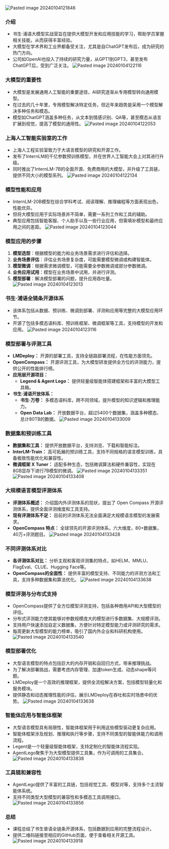 ![Pasted image 20240104121846](https://github.com/mattheliu/gitblog/assets/102272920/dc64b5dd-6607-416b-8ad7-7a89ccd10bd2)

### 介绍
- 书生·浦语大模型实战营旨在提供大模型开发和应用技能的学习，帮助学员掌握相关技能，从而获得丰富经验。
- 大模型在学术界和工业界都备受关注，尤其是自ChatGPT发布后，成为研究的热门方向。
- 公司如OpenAI也投入了持续的研究力量，从GPT1到GPT3，甚至发布ChatGPT后，受到广泛关注。
![Pasted image 20240104122116](https://github.com/mattheliu/gitblog/assets/102272920/23663dad-6338-41ba-ab02-d9110db10c96)

### 大模型的重要性
- 大模型是发展通用人工智能的重要途径，AI研究逐渐从专用模型转向通用模型。
- 在过去的几十年里，专用模型解决特定任务，但近年来趋势是采用一个模型解决多种任务和模态。
- 模型如ChatGPT涵盖多种任务，从文本到情感识别、QA等，甚至模态从语言扩展到视觉，提高了模型的通用性。
![Pasted image 20240104122053](https://github.com/mattheliu/gitblog/assets/102272920/1c818aad-0174-4689-9445-d47cd5734200)

### 上海人工智能实验室的工作
- 上海人工程实验室致力于大语言模型的研究和开源工作。
- 发布了InternLM的千亿参数预训练模型，并在世界人工智能大会上对其进行升级。
- 同时推出了InternLM-7B的全面开源、免费商用的大模型，并升级了工具链，提供不同大小的模型系列。
![Pasted image 20240104122134](https://github.com/mattheliu/gitblog/assets/102272920/0b59d644-6fb3-4d3c-bbb8-732dba2909ed)

### 模型性能和应用
- InternLM-20B模型在综合学科考试、阅读理解、推理编程等方面表现出色，性能优异。
- 但将大模型应用于实际场景并不简单，需要一系列工作和工具的辅助。
- 典型应用包括智能客服、个人助手以及一些行业应用，但需填补模型和最终应用之间的差距。
![Pasted image 20240104123044](https://github.com/mattheliu/gitblog/assets/102272920/727c4f08-0731-4b16-8ee0-8e69683fe926)

### 模型应用的步骤
1. **模型选型**：根据模型的能力和业务场景需求进行评估和选择。
2. **业务场景评估**：评估业务场景复杂度，可能需要模型微调或构建智能体。
3. **模型微调**：根据需求微调模型，可能需要全参数微调或部分参数微调。
4. **业务应用试用**：模型在业务场景中试用，并进行评测。
5. **模型部署**：解决模型部署的问题，提升应用吞吐量。
![Pasted image 20240104123013](https://github.com/mattheliu/gitblog/assets/102272920/fe41d9e3-bb07-4e32-add9-548e66152196)

### 书生·浦语全链条开源体系
- 该体系包括从数据、预训练、微调到部署、评测和应用等完整的大模型应用环节。
- 开源了包括多模态语料库、预训练框架、微调框架等工具，支持模型的开发和应用。
![Pasted image 20240104123116](https://github.com/mattheliu/gitblog/assets/102272920/6e5df0f1-b747-47b0-99d5-6868131bbc97)

### 模型部署与评测工具
- **LMDeploy：** 开源的部署工具，支持全链路部署流程，在性能方面领先。
- **OpenCompass：** 开源评测工具，为大模型研发提供全方位的评测能力，提供公开的性能排行榜。
- **应用层开源项目：**
    - **Legend & Agent Lego：** 提供轻量级智能体搭建框架和丰富的大模型工具箱。
- **书生·浦语开放体系：**
    - **书生·万卷：** 多模态语料库，跨不同领域，提升模型的知识逻辑和推理能力。
    - **Open Data Lab：** 开放数据平台，超过5400个数据集，涵盖多种模态、总计80TB的数据。
![Pasted image 20240104133009](https://github.com/mattheliu/gitblog/assets/102272920/bf7894c5-18ed-4f66-8fb3-f1dcd0fccb3b)

### 数据集和预训练工具
- **数据集和工具：** 提供开放数据平台，支持浏览、下载和智能标注。
- **InterLM-Train：** 高可拓展的预训练工具，支持不同规格的语言模型训练，具备极致性能优化和兼容性。
- **微调框架 X Tuner：** 适配多种生态，包括微调算法和硬件兼容性，实现在8GB显存下进行7B模型的微调。
![Pasted image 20240104133351](https://github.com/mattheliu/gitblog/assets/102272920/ddcd2e3b-0f1d-417c-9384-3c8439a0e0c8)
![Pasted image 20240104133408](https://github.com/mattheliu/gitblog/assets/102272920/c2e599d7-d37e-4439-afb7-dbe30fe3285b)

### 大规模语言模型评测体系
- **评测体系概述：** 介绍国内外评测体系的现状，提出了 Open Compass 开源评测体系，提供全面评测维度和工具支持。
- **现有评测体系不足：** 目前的评测体系无法全面满足大规模语言模型的发展需求。
- **OpenCompass 特点：** 全球领先的开源评测体系，六大维度，80+数据集，40万+评测题目。
![Pasted image 20240104133428](https://github.com/mattheliu/gitblog/assets/102272920/d8c7e3cd-8e5a-410f-9594-45b3e087340b)

### 不同评测体系对比
- **各评测体系对比：** 分析主观和客观评测集的特点，如HELM、MMLU、FlagEval、CLUE、Hugging Face等。
- **OpenCompass的全面性：** 提供丰富的模型支持、不同能力的评测方法和工具，支持多种数据集和算法优化。
![Pasted image 20240104133638](https://github.com/mattheliu/gitblog/assets/102272920/f19230ec-d10f-48c5-a2cd-e478567fe254)

### 模型评测与分布式支持
- OpenCompass提供了全方位模型评测支持，包括各种商用API和大型模型的评估。
- 分布式评测能力使其能够对参数规模庞大的模型进行多数据集、大规模评测。
- 支持用户快速添加自定义数据集，方便针对特定模型能力或评测研究的需求。
- 每周更新大型模型的能力榜单，吸引了国内外企业和科研机构使用。
![Pasted image 20240104133540](https://github.com/mattheliu/gitblog/assets/102272920/e6ed9ddb-b31a-4044-a7cf-d095551bee31)

### 模型部署优化
- 大型语言模型的特点包括巨大的内存开销和自回归方式，带来推理挑战。
- 为了解决部署挑战，需要考虑内存管理、加速token生成、动态shape等问题。
- LMDeploy是一个高效的推理框架，提供全流程解决方案，包括模型轻量化和服务模块。
- 提供静态和动态推理性能的评估，展示LMDeploy在吞吐和实时场景中的优势。
![Pasted image 20240104133638](https://github.com/mattheliu/gitblog/assets/102272920/5ff59a7c-da5c-4e99-98f8-eca3c772d31f)

### 智能体应用与智能体框架
- 大型语言模型具有局限性，智能体框架用于利用这些模型驱动更复杂应用。
- 智能体框架涉及规划、推理和执行等步骤，支持不同类型的智能体能力和调用流程。
- Legent是一个轻量级智能体框架，支持定制化的智能体流程实现。
- AgentLego聚焦于为大型模型提供工具集，作为可调用的工具集合。
![Pasted image 20240104133838](https://github.com/mattheliu/gitblog/assets/102272920/44e1b717-af5f-4f8a-8130-93d0f62799fc)

### 工具链和兼容性
- AgentLego提供了丰富的工具链，包括视觉工具、模型对等，支持多个主流智能体系统。
- 支持不同类型大型模型的兼容性和多模态工具调用接口。
![Pasted image 20240104133856](https://github.com/mattheliu/gitblog/assets/102272920/2b0213ce-2ca4-44ca-b511-a6d3bff39d0c)

### 总结
- 课程总结了书生普语全链条开源体系，包括数据到应用的完整流程设计。
- 提供二维码链接至相应的GitHub页面，便于查看相关开源工具。
![Pasted image 20240104133918](https://github.com/mattheliu/gitblog/assets/102272920/57c6a63a-b5ab-4a68-82a5-6132b04145f3)
<!-- ##{"timestamp":1708845197}## -->